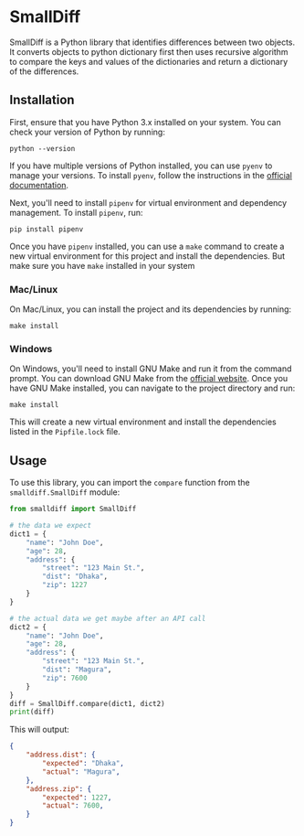 # SmallDiff

SmallDiff is a Python library that identifies differences between two objects. It converts objects to python dictionary first then uses recursive algorithm to compare the keys and values of the dictionaries and return a dictionary of the differences.

## Installation

First, ensure that you have Python 3.x installed on your system. You can check your version of Python by running:

```
python --version
```

If you have multiple versions of Python installed, you can use `pyenv` to manage your versions. To install `pyenv`, follow the instructions in the [official documentation](https://github.com/pyenv/pyenv#installation).

Next, you'll need to install `pipenv` for virtual environment and dependency management. To install `pipenv`, run:

```
pip install pipenv
```

Once you have `pipenv` installed, you can use a `make` command to create a new virtual environment for this project and install the dependencies. But make sure you have `make` installed in your system


### Mac/Linux

On Mac/Linux, you can install the project and its dependencies by running:
```
make install
```


### Windows

On Windows, you'll need to install GNU Make and run it from the command prompt. You can download GNU Make from the [official website](http://gnuwin32.sourceforge.net/packages/make.htm). Once you have GNU Make installed, you can navigate to the project directory and run:

```
make install
```


This will create a new virtual environment and install the dependencies listed in the `Pipfile.lock` file.

## Usage

To use this library, you can import the `compare` function from the `smalldiff.SmallDiff` module:

```python
from smalldiff import SmallDiff

# the data we expect
dict1 = {
    "name": "John Doe",
    "age": 28,
    "address": {
        "street": "123 Main St.",
        "dist": "Dhaka",
        "zip": 1227
    }
}

# the actual data we get maybe after an API call
dict2 = {
    "name": "John Doe",
    "age": 28,
    "address": {
        "street": "123 Main St.",
        "dist": "Magura",
        "zip": 7600
    }
}
diff = SmallDiff.compare(dict1, dict2)
print(diff)
```

This will output:
```json
{
    "address.dist": {
        "expected": "Dhaka",
        "actual": "Magura",
    },
    "address.zip": {
        "expected": 1227,
        "actual": 7600,
    }
}
```
